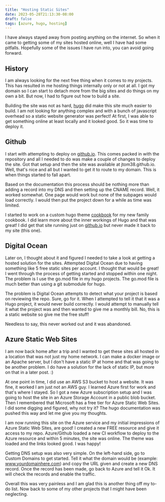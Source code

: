 ```yaml
---
title: "Hosting Static Sites"
date: 2023-05-28T21:13:30-08:00
draft: false
tags: [azure, hugo, hosting]
---
```


I have always stayed away from posting anything on the internet.  So when it came to getting some of my sites hosted online, well I have had some pitfalls.  Hopefully some of the issues I have run into, you can avoid going forward.

## History

I am always looking for the next free thing when it comes to my projects.  This has resulted in me hosting things internally only or not at all.  I got my domain so I can start to detach more from the big sites and do things on my own a bit.  But now, I had to figure out how to build a site.

Building the site was not as hard,  [hugo]() did make this site much easier to build.  I am not looking for anything complex and with a bunch of javascript overhead so a static website generator was perfect!  At first, I was able to get something online at least locally and it looked good.  So it was time to deploy it.

## Github

I start with attempting to deploy on [github.io]().  This comes packed in with the repository and all I needed to do was make a couple of changes to deploy the site.  Got that setup and then the site was available at jtom38.github.io.  Well, that's nice and all but I wanted to get it to route to my domain.  This is when things started to fall apart.

Based on the documentation this process should be nothing more than adding a record into my DNS and then setting up the CNAME record.  Well, it worked somewhat.  One page would work but none of the subpages would load correctly.  I would then put the project down for a while as time was limited.

I started to work on a custom hugo theme [cookbook](https://github.com/jtom38/hugo-cookbook) for my new family cookbook.  I did learn more about the inner workings of Hugo and that was great!  I did get that site running just on [github.io]() but never made it back to my site (this one).  

## Digital Ocean

Later on, I thought about it and figured I needed to take a look at getting a hosted solution for the sites.  Attempted Digital Ocean due to having something like 5 free static sites per account.  I thought that would be great!  I went through the process of getting started and stopped within one night.  The problem is I use the go.mod file in my hugo projects.  The go.mod file is much better than using a git submodule for hugo.

The problem is Digital Ocean attempts to detect what your project is based on reviewing the repo.  Sure, go for it.  When I attempted to tell it that it was a Hugo project, it would never build correctly.  I would attempt to manually tell it what the project was and then wanted to give me a monthly bill.  No, this is a static website so give me the free stuff!

Needless to say, this never worked out and it was abandoned.

## Azure Static Web Sites

I am now back home after a trip and I wanted to get these sites all hosted in a location that was not just my home network.  I can make a docker image or an Apache server, but I don't have a static IP at home and that was going to be another problem.  I do have a solution for the lack of static IP, but more on that in a later post. :)

At one point in time, I did use an AWS S3 bucket to host a website.  It was fine, it worked I am just not an AWS guy.  I learned Azure first for work and that's where I stayed.  So I got a new Azure subscription setup and I was going to host the site in an Azure Storage Account in a public blob bucket.  Then I remembered that Microsoft has a free tier for Azure Static Web Sites.  I did some digging and figured, why not try it?  The hugo documentation was pushed this way and let me give you my thoughts.

I am now running this site on the Azure service and my initial impressions of Azure Static Web Sites, are good!  I created a new FREE resource and give it access to my repo.  Azure/Github loaded a new CI workflow to deploy to the Azure resource and within 5 minutes, the site was online.  The theme was loaded and the links looked good.  I was happy!

Getting DNS setup was also very simple.  On the left-hand side, go to Custom Domains to get started.  Tell it what the domain would be (example: www.yourdomainhere.com) and copy the URL given and create a new DNS record.  Once the record has been made, go back to Azure and tell it Ok.  It will check the records and enable the traffic.

Overall this was very painless and I am glad this is another thing off my to-do list.  Now back to some of my other projects that I might have been neglecting.